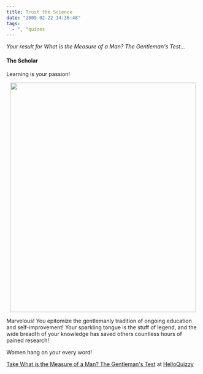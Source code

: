 ```yaml
---
title: Trust the Science
date: "2009-02-22 14:36:48"
tags:
  - ", "quizes
---
```

<p><em>
				        Your result for What is the Measure of a Man? The Gentleman's Test...
				        </em></p>
<h4>The Scholar</h4>
<p>Learning is your passion!</p>
<p style="text-align:center"><img src="http://cdn.okcimg.com/php/load_okc_image.php/images/0x0/0x0/0/5889219740609211288.jpeg" width="484" height="599"  /></p>

<div><p>   Marvelous!  You epitomize the gentlemanly tradition of ongoing education and self-improvement!  Your sparkling tongue is the stuff of legend, and the wide breadth of your knowledge has saved others countless hours of pained research!</p>
<p>  Women hang on your every word!</p></div>

<p><a href="http://www.helloquizzy.com/tests/what-is-the-measure-of-a-man-the-gentlemans-test">Take What is the Measure of a Man? The Gentleman's Test</a> at <a href="http://www.helloquizzy.com/">HelloQuizzy</a></p>


